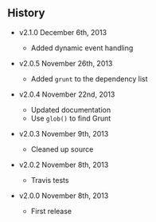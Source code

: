 ## History

- v2.1.0 December 6th, 2013
  - Added dynamic event handling

- v2.0.5 November 26th, 2013
  - Added `grunt` to the dependency list

- v2.0.4 November 22nd, 2013
  - Updated documentation
  - Use `glob()` to find Grunt

- v2.0.3 November 9th, 2013
  - Cleaned up source

- v2.0.2 November 8th, 2013
  - Travis tests

- v2.0.0 November 8th, 2013
  - First release
